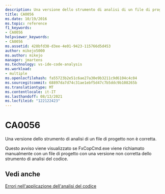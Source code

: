 ```yaml
---
description: Una versione dello strumento di analisi di un file di progetto non è corretta.
title: CA0056
ms.date: 10/19/2016
ms.topic: reference
f1_keywords:
- CA0056
helpviewer_keywords:
- CA0056
ms.assetid: 428bfd38-d3ee-4e01-9423-115766d5d453
author: mikejo5000
ms.author: mikejo
manager: jmartens
ms.technology: vs-ide-code-analysis
ms.workload:
- multiple
ms.openlocfilehash: fa55723b2e51c6ae27a30e9b3211c9d6104c4c04
ms.sourcegitcommit: 68897da7d74c31ae1ebf5d47c7b5ddc9b108265b
ms.translationtype: MT
ms.contentlocale: it-IT
ms.lasthandoff: 08/13/2021
ms.locfileid: "122122423"
---
```

# <a name="ca0056"></a>CA0056
Una versione dello strumento di analisi di un file di progetto non è corretta.

Questo avviso viene visualizzato se FxCopCmd.exe viene richiamato manualmente con un file di progetto con una versione non corretta dello strumento di analisi del codice.

## <a name="see-also"></a>Vedi anche
[Errori nell'applicazione dell'analisi del codice](../code-quality/code-analysis-application-errors.md)
